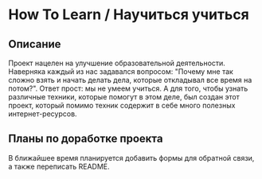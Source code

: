# How To Learn / Научиться учиться

## Описание

Проект нацелен на улучшение образовательной деятельности. Наверняка каждый из нас задавался вопросом: "Почему мне так сложно взять и начать делать дела, которые откладывал все время на потом?". Ответ прост: мы не умеем учиться. А для того, чтобы узнать различные техники, которые помогут в этом деле, был создан этот проект, который помимо техник содержит в себе много полезных интернет-ресурсов.

## Планы по доработке проекта

В ближайшее время планируется добавить формы для обратной связи, а также переписать README.